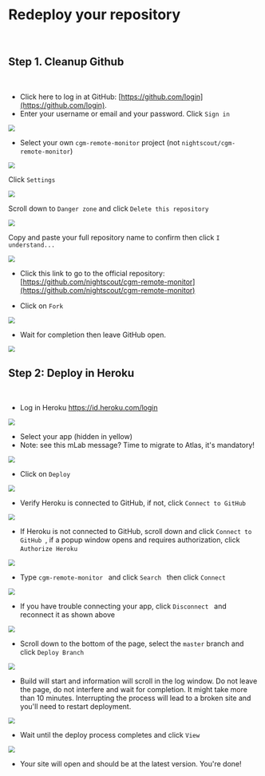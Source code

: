 # Redeploy your repository

</br>

## Step 1. Cleanup Github

</br>

- Click here to log in at GitHub: [https://github.com/login](https://github.com/login).
- Enter your username or email and your password. Click `Sign in`

<img src="../img/UpdateNS00.png" style="zoom:80%;" >

</br>

- Select your own `cgm-remote-monitor` project (not `nightscout/cgm-remote-monitor`)

<img src="../img/UpdateNS01.png" style="zoom:80%;" >

</br>

Click `Settings`

<img src="../img/UpdateNS26.png" style="zoom:80%;" >

</br>

Scroll down to `Danger zone` and click `Delete this repository`

<img src="../img/UpdateNS27.png" style="zoom:80%;" >

</br>

Copy and paste your full repository name to confirm then click `I understand...`

<img src="../img/UpdateNS28.png" style="zoom:80%;" >

</br>

- Click this link to go to the official repository: [https://github.com/nightscout/cgm-remote-monitor](https://github.com/nightscout/cgm-remote-monitor)

- Click on `Fork`

<img src="../img/UpdateNS29.png" style="zoom:80%;" >

</br>

- Wait for completion then leave GitHub open.

<img src="../img/UpdateNS30.png" style="zoom:80%;" >

</br>

## Step 2: Deploy in Heroku

</br>

- Log in Heroku https://id.heroku.com/login 

<img src="../img/UpdateNS15.png" style="zoom:80%;" >

</br>

- Select your app (hidden in yellow)
- Note: see this mLab message? Time to migrate to Atlas, it's mandatory! 

<img src="../img/UpdateNS16.png" style="zoom:80%;" >

</br>

- Click on `Deploy `

<img src="../img/UpdateNS17.png" style="zoom:80%;" >

</br>

- Verify Heroku is connected to GitHub, if not, click `Connect to GitHub`

<img src="../img/UpdateNS18.png" style="zoom:80%;" >

</br>

- If Heroku is not connected to GitHub, scroll down and click `Connect to GitHub `, if a popup window opens and requires authorization, click `Authorize Heroku`

<img src="../img/UpdateNS19.png" style="zoom:80%;" >

</br>

- Type `cgm-remote-monitor ` and click  `Search ` then click `Connect `

<img src="../img/UpdateNS21.png" style="zoom:80%;" >

</br>

- If you have trouble connecting your app, click `Disconnect ` and reconnect it as shown above

<img src="../img/UpdateNS22.png" style="zoom:80%;" >

</br>

- Scroll down to the bottom of the page, select the `master` branch and click `Deploy Branch` 

<img src="../img/UpdateNS23.png" style="zoom:80%;" >

</br>

- Build will start and information will scroll in the log window. Do not leave the page, do not interfere and wait for completion. It might take more than 10 minutes. Interrupting the process will lead to a broken site and you'll need to restart deployment.

<img src="../img/UpdateNS24.png" style="zoom:80%;" >

</br>

- Wait until the deploy process completes and click `View `

<img src="../img/UpdateNS25.png" style="zoom:80%;" >

</br>

- Your site will open and should be at the latest version. You're done!



